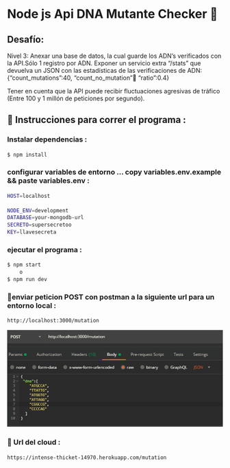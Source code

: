 # Node js Api DNA Mutante Checker 🧬


## Desafío:

Nivel 3:
Anexar una base de datos, la cual guarde los ADN’s verificados con la API.Sólo 1 registro por ADN.
Exponer un servicio extra “/stats” que devuelva un JSON con las estadísticas de las verificaciones de ADN: {“count_mutations”:40, “count_no_mutation”:100: “ratio”:0.4}

Tener en cuenta que la API puede recibir fluctuaciones agresivas de tráfico (Entre 100 y 1
millón de peticiones por segundo).

## 📝 Instrucciones para correr el programa : 

### Instalar dependencias :
```sh
$ npm install
```

### configurar variables de entorno ... copy variables.env.example && paste variables.env :
```sh 
HOST=localhost

NODE_ENV=development
DATABASE=your-mongodb-url
SECRETO=supersecretoo
KEY=llavesecreta
```

### ejecutar el programa :
```sh
$ npm start
    o 
$ npm run dev
```

### 🚀enviar peticion POST con postman  a la siguiente url para un entorno local :

```sh
http://localhost:3000/mutation
```
<p align="center"><img src="https://github.com/Kuteji/prueba_backend_N3/blob/master/public/img/peticion-example.png"><p>

### 💭 Url del cloud :
```sh
https://intense-thicket-14970.herokuapp.com/mutation
```

